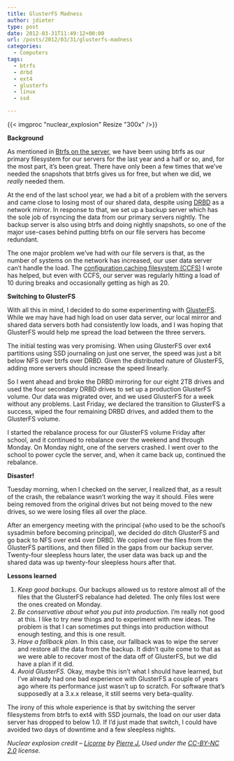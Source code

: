 ```yaml
---
title: GlusterFS Madness
author: jdieter
type: post
date: 2012-03-31T11:49:12+00:00
url: /posts/2012/03/31/glusterfs-madness
categories:
  - Computers
tags:
  - btrfs
  - drbd
  - ext4
  - glusterfs
  - linux
  - ssd

---
```

{{< imgproc "nuclear_explosion" Resize "300x" />}}

**Background**
  
As mentioned in [Btrfs on the server][2], we have been using btrfs as our primary filesystem for our servers for the last year and a half or so, and, for the most part, it&#8217;s been great. There have only been a few times that we&#8217;ve needed the snapshots that btrfs gives us for free, but when we did, we _really_ needed them.

At the end of the last school year, we had a bit of a problem with the servers and came close to losing most of our shared data, despite using [DRBD][3] as a network mirror. In response to that, we set up a backup server which has the sole job of rsyncing the data from our primary servers nightly. The backup server is also using btrfs and doing nightly snapshots, so one of the major use-cases behind putting btrfs on our file servers has become redundant.

The one major problem we&#8217;ve had with our file servers is that, as the number of systems on the network has increased, our user data server can&#8217;t handle the load. The [configuration caching filesystem (CCFS)][4] I wrote has helped, but even with CCFS, our server was regularly hitting a load of 10 during breaks and occasionally getting as high as 20.

**Switching to GlusterFS**
  
With all this in mind, I decided to do some experimenting with [GlusterFS][5]. While we may have had high load on user data server, our local mirror and shared data servers both had consistently low loads, and I was hoping that GlusterFS would help me spread the load between the three servers.

The initial testing was very promising. When using GlusterFS over ext4 partitions using SSD journaling on just one server, the speed was just a bit below NFS over btrfs over DRBD. Given the distributed nature of GlusterFS, adding more servers should increase the speed linearly.

So I went ahead and broke the DRBD mirroring for our eight 2TB drives and used the four secondary DRBD drives to set up a production GlusterFS volume. Our data was migrated over, and we used GlusterFS for a week without any problems. Last Friday, we declared the transition to GlusterFS a success, wiped the four remaining DRBD drives, and added them to the GlusterFS volume.

I started the rebalance process for our GlusterFS volume Friday after school, and it continued to rebalance over the weekend and through Monday. On Monday night, one of the servers crashed. I went over to the school to power cycle the server, and, when it came back up, continued the rebalance.

**Disaster!**
  
Tuesday morning, when I checked on the server, I realized that, as a result of the crash, the rebalance wasn&#8217;t working the way it should. Files were being removed from the original drives but not being moved to the new drives, so we were losing files all over the place.

After an emergency meeting with the principal (who used to be the school&#8217;s sysadmin before becoming principal), we decided do ditch GlusterFS and go back to NFS over ext4 over DRBD. We copied over the files from the GlusterFS partitions, and then filled in the gaps from our backup server. Twenty-four sleepless hours later, the user data was back up and the shared data was up twenty-four sleepless hours after that.

**Lessons learned**

  1. _Keep good backups._ Our backups allowed us to restore almost all of the files that the GlusterFS rebalance had deleted. The only files lost were the ones created on Monday.
  2. _Be conservative about what you put into production._ I&#8217;m really not good at this. I like to try new things and to experiment with new ideas. The problem is that I can sometimes put things into production without enough testing, and this is one result.
  3. _Have a fallback plan._ In this case, our fallback was to wipe the server and restore all the data from the backup. It didn&#8217;t quite come to that as we were able to recover most of the data off of GlusterFS, but we did have a plan if it did.
  4. _Avoid GlusterFS._ Okay, maybe this isn&#8217;t what I should have learned, but I&#8217;ve already had one bad experience with GlusterFS a couple of years ago where its performance just wasn&#8217;t up to scratch. For software that&#8217;s supposedly at a 3.x.x release, it still seems very beta-quality.

The irony of this whole experience is that by switching the server filesystems from btrfs to ext4 with SSD journals, the load on our user data server has dropped to below 1.0. If I&#8217;d just made that switch, I could have avoided two days of downtime and a few sleepless nights.

_Nuclear explosion credit &#8211; [Licorne][6] by [Pierre J.][7] Used under the [CC-BY-NC 2.0][8] license._

 [2]: /posts/2010/08/25/btrfs-on-the-server
 [3]: http://www.drbd.org
 [4]: /posts/2011/01/10/config-caching-filesystem-ccfs
 [5]: http://www.gluster.org/
 [6]: https://secure.flickr.com/photos/7969902@N07/510672745
 [7]: https://secure.flickr.com/photos/7969902@N07/
 [8]: http://creativecommons.org/licenses/by-nc-sa/2.0/

